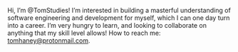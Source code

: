 Hi, I’m @TomStudies!
I’m interested in building a masterful understanding of software engineering and development for myself, which I can one day turn into a career.
I’m very hungry to learn, and looking to collaborate on anything that my skill level allows!
How to reach me: tomhaney@protonmail.com.
